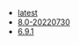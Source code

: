 <!-- 这里是应用的【Tag】信息，通过命令维护，详情参考：https://github.com/quicklyon/doc-toolkit -->
- [latest](https://www.zdoo.com/download/zdoo8.0-392.html)
- [8.0-20220730](https://www.zdoo.com/download/zdoo8.0-392.html)
- [6.9.1](https://www.zdoo.com/dynamic/zdoo6.9.1-390.html)
